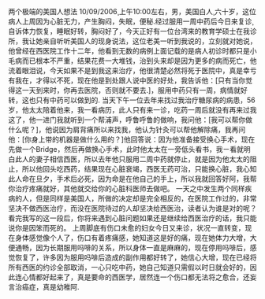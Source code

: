 两个极端的美国人想法
10/09/2006¸上午10:00左右，男，美国白人¸六十岁，这位病人上周因为心脏无力，产生胸闷，失眠，便秘.经过服用一周中药后今日来复诊¸自诉体力恢复，睡眠好转，胸闷好了，今天正好有一位台湾来的教育学硕士在我诊所，我让她亲自听听美国人的现身说法，这位老美一听到我说的，立刻就对她说，他曾经在西医院工作十二年，他看到无数的病例上面记载的是病人初诊时都只是小毛病而已根本不严重，结果花费一大堆钱，治到头来却是因为更多的病而死亡，他流着眼泪说，今天如果不是到我这来治疗，他很清楚必然将死于医院中，真是幸亏有我在，才得以不死，现在他是到处跟人说中医的好处，我告诉他：[只有当你觉得这一天到来时，你再去医院，否则就不要去.]，服用中药只有一周，病情就好转，这也只有中药可以做到的.
当天下午一位去年来找过我治疗糖尿病的病患，56岁，他太太陪着他来，我一看病历，此人只有来一诊，吃药一周后就没有再来过我这了，他一进门我就听到一个帮浦声，呼鲁呼鲁的做响，我问他：[我可以帮你做什么呢？]，他说因为肩背痛所以来找我，他认为针灸可以帮他解除痛，我再问他：[你身上带的机器是做什么用的？]他回答说：因为他准备接受换心手术，现在先做一个Bridge，然后再做换心手术，此时他太太在一旁低头看书，我ㄧ看就明白此人的妻子相信西医，所以去年他只服用二周中药就停止，就是因为他太太的阻止，所以他回头吃西药，结果现在心脏衰竭，西医无药可治，只能换心脏，我心知此人命在旦夕，手术后必死，因为命是在他自己的手上，所以我就回答好阿，我帮你治疗疼痛就好，其他就交给你的心脏科医师去做吧。
一天之中发生两个同样疾病的人，但是同样是美国人，所做的决定却是完全相反的，在医院工作过的，非常坚决不做西医治疗，而没在医院待过的人却坚决给西医治，读者认为谁是对的呢？看完我写的这一段后，你将来遇到心脏问题如果还是继续给西医治疗的话，我只能说你是因笨而死的。
上周脚底有伤口未愈的妇女今日又来诊，状况一直转变，现在身体感觉像个人了，伤口有着疼痛感，她知道这是好的痛，现在她体力大增，大便通畅，因为长期服用吗啡的关系，所以身体一直是麻麻的，现在停用吗啡后，感觉恢复了，许多因为服用吗啡后造成的副作用都好转了，她信心大增，现在已经将所有西医的约诊全部取消，一心只吃中药，她自己知道只需假以时日就会好的，因此连心情都好起来了，真是要命的西医学，居然连一个伤口都无法将之愈合，还妄言治癌症，真是幼稚阿.